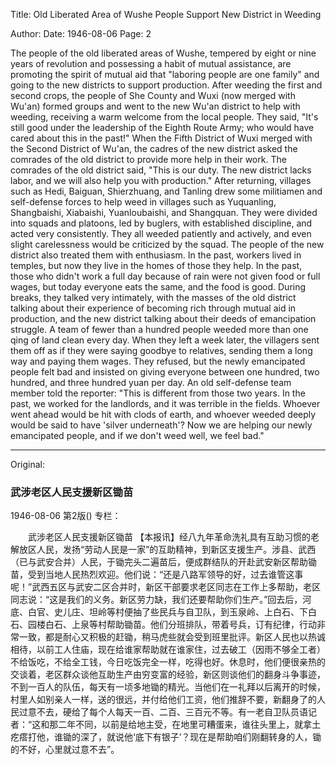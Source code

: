 Title: Old Liberated Area of Wushe People Support New District in Weeding

Author:
Date: 1946-08-06
Page: 2

The people of the old liberated areas of Wushe, tempered by eight or nine years of revolution and possessing a habit of mutual assistance, are promoting the spirit of mutual aid that "laboring people are one family" and going to the new districts to support production. After weeding the first and second crops, the people of She County and Wuxi (now merged with Wu'an) formed groups and went to the new Wu'an district to help with weeding, receiving a warm welcome from the local people. They said, "It's still good under the leadership of the Eighth Route Army; who would have cared about this in the past!" When the Fifth District of Wuxi merged with the Second District of Wu'an, the cadres of the new district asked the comrades of the old district to provide more help in their work. The comrades of the old district said, "This is our duty. The new district lacks labor, and we will also help you with production." After returning, villages such as Hedi, Baiguan, Shierzhuang, and Tanling drew some militiamen and self-defense forces to help weed in villages such as Yuquanling, Shangbaishi, Xiabaishi, Yuanloubaishi, and Shangquan. They were divided into squads and platoons, led by buglers, with established discipline, and acted very consistently. They all weeded patiently and actively, and even slight carelessness would be criticized by the squad. The people of the new district also treated them with enthusiasm. In the past, workers lived in temples, but now they live in the homes of those they help. In the past, those who didn't work a full day because of rain were not given food or full wages, but today everyone eats the same, and the food is good. During breaks, they talked very intimately, with the masses of the old district talking about their experience of becoming rich through mutual aid in production, and the new district talking about their deeds of emancipation struggle. A team of fewer than a hundred people weeded more than one qing of land clean every day. When they left a week later, the villagers sent them off as if they were saying goodbye to relatives, sending them a long way and paying them wages. They refused, but the newly emancipated people felt bad and insisted on giving everyone between one hundred, two hundred, and three hundred yuan per day. An old self-defense team member told the reporter: "This is different from those two years. In the past, we worked for the landlords, and it was terrible in the fields. Whoever went ahead would be hit with clods of earth, and whoever weeded deeply would be said to have 'silver underneath'? Now we are helping our newly emancipated people, and if we don't weed well, we feel bad."



<hr /> 

Original: 


### 武涉老区人民支援新区锄苗

1946-08-06
第2版()
专栏：

　　武涉老区人民支援新区锄苗
    【本报讯】经八九年革命洗礼具有互助习惯的老解放区人民，发扬“劳动人民是一家”的互助精神，到新区支援生产。涉县、武西（已与武安合并）人民，于锄完头二遍苗后，便成群结队的开赴武安新区帮助锄苗，受到当地人民热烈欢迎。他们说：“还是八路军领导的好，过去谁管这事呢！”武西五区与武安二区合并时，新区干部要求老区同志在工作上多帮助，老区同志说：“这是我们的义务。新区劳力缺，我们还要帮助你们生产。”回去后，河底、白官、史儿庄、坦岭等村便抽了些民兵与自卫队，到玉泉岭、上白石、下白石、园楼白石、上泉等村帮助锄苗。他们分班排队，带着号兵，订有纪律，行动非常一致，都是耐心又积极的赶锄，稍马虎些就会受到班里批评。新区人民也以热诚相待，以前工人住庙，现在给谁家帮助就在谁家住，过去破工（因雨不够全工者）不给饭吃，不给全工钱，今日吃饭完全一样，吃得也好。休息时，他们便很亲热的交谈着，老区群众谈他互助生产由穷变富的经验，新区则谈他们的翻身斗争事迹，不到一百人的队伍，每天有一顷多地锄的精光。当他们在一礼拜以后离开的时候，村里人如别亲人一样，送的很远，并付给他们工资，他们推辞不要，新翻身了的人民过意不去，硬给了每个人每天一百、二百、三百元不等。有一老自卫队员语记者：“这和那二年不同，以前是给地主受，在地里可糟蛋来，谁往头里上，就拿土疙瘩打他，谁锄的深了，就说他‘底下有银子’？现在是帮助咱们刚翻转身的人，锄的不好，心里就过意不去”。
